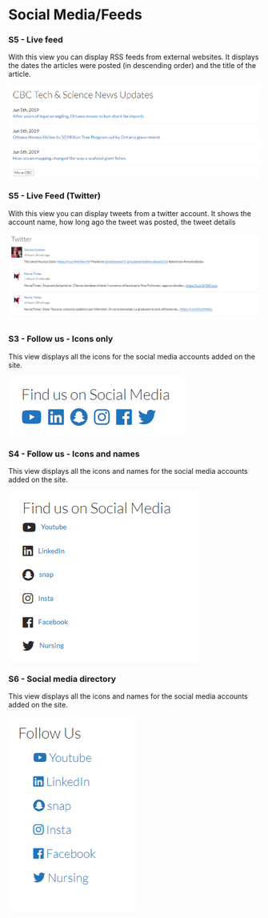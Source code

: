 # Social Media/Feeds

### S5 - Live feed

With this view you can display RSS feeds from external websites. It displays the dates the articles were posted \(in descending order\) and the title of the article.

![S5 - Live feed](../.gitbook/assets/s5-live-feed.PNG)

### S5 - Live Feed \(Twitter\)

With this view you can display tweets from a twitter account. It shows the account name, how long ago the tweet was posted, the tweet details

![S5 - Live Feed \(Twitter\)](../.gitbook/assets/s5.PNG)

### S3 - Follow us - Icons only

This view displays all the icons for the social media accounts added on the site.

![S3 - Follow us - Icons only](../.gitbook/assets/s3.PNG)

### S4 - Follow us - Icons and names

This view displays all the icons and names for the social media accounts added on the site.

![S4 - Follow us - Icons and names](../.gitbook/assets/s4.PNG)

### S6 - Social media directory

This view displays all the icons and names for the social media accounts added on the site.

![S6 - Social media directory](../.gitbook/assets/s6.PNG)

